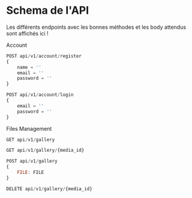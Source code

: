 # Schema de l'API

Les différents endpoints avec les bonnes méthodes et les body attendus sont affichés ici !


Account

```js
POST api/v1/account/register
{
    name = ''
    email = ''
    password = ''
}
```

```js
POST api/v1/account/login
{
    email = ''
    password = ''
}
```


Files Management

```js
GET api/v1/gallery
```

```js
GET api/v1/gallery/{media_id}
```

```js
POST api/v1/gallery
{
    FILE: FILE
}
```

```js
DELETE api/v1/gallery/{media_id}
```